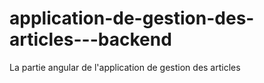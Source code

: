 # application-de-gestion-des-articles---backend
La partie angular de l'application de gestion des articles
